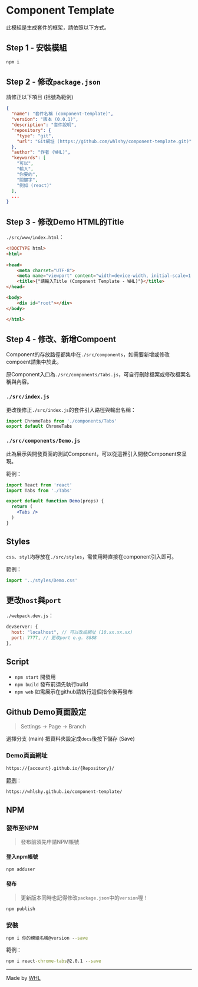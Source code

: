 # Component Template

此模組是生成套件的框架，請依照以下方式。

## Step 1 - 安裝模組

```cmd
npm i
```

## Step 2 - 修改`package.json`

請修正以下項目 (括號為範例)

```json
{
  "name": "套件名稱 (component-template)",
  "version": "版本 (0.0.1)",
  "description": "套件說明",
  "repository": {
    "type": "git",
    "url": "Git網址 (https://github.com/whlshy/component-template.git)"
  },
  "author": "作者 (WHL)",
  "keywords": [
    "可以",
    "輸入",
    "你要的",
    "關鍵字",
    "例如 (react)"
  ],
  ...
}
```

## Step 3 - 修改Demo HTML的Title

`./src/www/index.html`：

```html
<!DOCTYPE html>
<html>
    
<head>
    <meta charset="UTF-8">
    <meta name="viewport" content="width=device-width, initial-scale=1.0">
    <title>{"請輸入Title (Component Template - WHL)"}</title>
</head>

<body>
    <div id="root"></div>
</body>

</html>
```

## Step 4 - 修改、新增Compoent

Component的存放路徑都集中在`./src/components`，如需要新增或修改compoent請集中於此。

原Component入口為`./src/components/Tabs.js`，可自行刪除檔案或修改檔案名稱與內容。

### `./src/index.js`

更改後修正`./src/index.js`的套件引入路徑與輸出名稱：

```js
import ChromeTabs from './components/Tabs'
export default ChromeTabs
```

### `./src/components/Demo.js`

此為展示與開發頁面的測試Component，可以從這裡引入開發Component來呈現。

範例：

```jsx
import React from 'react'
import Tabs from './Tabs'

export default function Demo(props) {
  return (
    <Tabs />
  )
}
```

## Styles

`css`、`styl`均存放在`./src/styles`，需使用時直接在component引入即可。

範例：

```jsx
import '../styles/Demo.css'
```

## 更改`host`與`port`

`./webpack.dev.js`：

```js
devServer: {
  host: "localhost", // 可以改成網址 (10.xx.xx.xx)
  port: 7777, // 更改port e.g. 8888
},
```

## Script

- `npm start`
  開發用
- `npm build`
  發布前須先執行build
- `npm web`
  如需展示在github請執行這個指令後再發布

## Github Demo頁面設定

> Settings -> Page -> Branch

選擇分支 (main) 把資料夾設定成`docs`後按下儲存 (Save)

### Demo頁面網址

```cmd
https://{account}.github.io/{Repository}/
```

[範例](https://whlshy.github.io/component-template/)：

```cmd
https://whlshy.github.io/component-template/
```

## NPM

### 發布至NPM

> 發布前須先申請NPM帳號

#### 登入npm帳號

```cmd
npm adduser
```

#### 發布

> 更新版本同時也記得修改`package.json`中的`version`喔！

```cmd
npm publish
```

### 安裝

```cmd
npm i 你的模組名稱@version --save
```

範例：

```cmd
npm i react-chrome-tabs@2.0.1 --save
```

---

Made by [WHL](https://github.com/whlshy)

